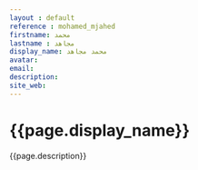 ```yaml
---
layout : default
reference : mohamed_mjahed
firstname: محمد
lastname : مجاهد
display_name: محمد مجاهد 
avatar:  
email: 
description: 
site_web: 
---
```


#  {{page.display_name}}
<div>
{{page.description}}
</div>
